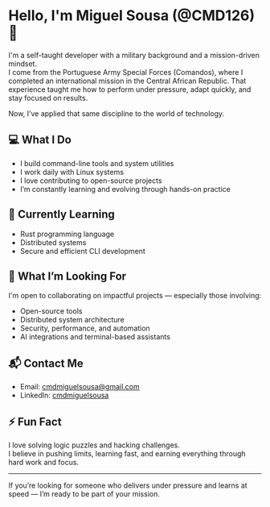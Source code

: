 # Hello, I'm Miguel Sousa (@CMD126) 👋

I'm a self-taught developer with a military background and a mission-driven mindset.  
I come from the Portuguese Army Special Forces (Comandos), where I completed an international mission in the Central African Republic. That experience taught me how to perform under pressure, adapt quickly, and stay focused on results.

Now, I’ve applied that same discipline to the world of technology.

## 💻 What I Do
- I build command-line tools and system utilities  
- I work daily with Linux systems  
- I love contributing to open-source projects  
- I’m constantly learning and evolving through hands-on practice  

## 🧠 Currently Learning
- Rust programming language  
- Distributed systems  
- Secure and efficient CLI development  

## 🤝 What I’m Looking For
I'm open to collaborating on impactful projects — especially those involving:
- Open-source tools  
- Distributed system architecture  
- Security, performance, and automation  
- AI integrations and terminal-based assistants  

## 📬 Contact Me
- Email: cmdmiguelsousa@gmail.com  
- LinkedIn: [cmdmiguelsousa](https://www.linkedin.com/in/cmdmiguelsousa/)  

## ⚡ Fun Fact
I love solving logic puzzles and hacking challenges.  
I believe in pushing limits, learning fast, and earning everything through hard work and focus.

---

If you’re looking for someone who delivers under pressure and learns at speed — I’m ready to be part of your mission.
